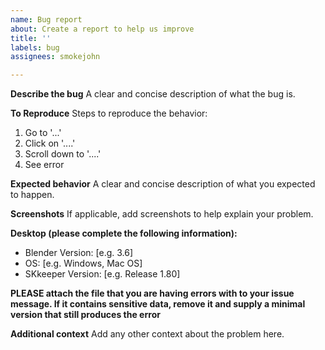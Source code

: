 ```yaml
---
name: Bug report
about: Create a report to help us improve
title: ''
labels: bug
assignees: smokejohn

---
```


**Describe the bug**
A clear and concise description of what the bug is.

**To Reproduce**
Steps to reproduce the behavior:
1. Go to '...'
2. Click on '....'
3. Scroll down to '....'
4. See error

**Expected behavior**
A clear and concise description of what you expected to happen.

**Screenshots**
If applicable, add screenshots to help explain your problem.

**Desktop (please complete the following information):**
 - Blender Version: [e.g. 3.6]
 - OS: [e.g. Windows, Mac OS]
 - SKkeeper Version: [e.g. Release 1.80]

**PLEASE attach the file that you are having errors with to your issue message. If it contains sensitive data, remove it and supply a minimal version that still produces the error**

**Additional context**
Add any other context about the problem here.
